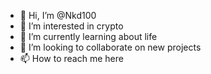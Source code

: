 - 👋 Hi, I’m @Nkd100
- 👀 I’m interested in crypto 
- 🌱 I’m currently learning about life
- 💞️ I’m looking to collaborate on new projects 
- 📫 How to reach me here

<!---
Nkd100/Nkd100 is a ✨ special ✨ repository because its `README.md` (this file) appears on your GitHub profile.
You can click the Preview link to take a look at your changes.
--->
